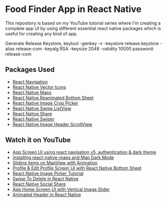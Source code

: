 
# Food Finder App in React Native

This repository is based on my YouTube tutorial series where I'm creating a complete app UI by using different essential react native packages which is useful for creating any kind of app.

Generate Release Keystore,
	keytool -genkey -v -keystore release.keystore -alias release-com -keyalg RSA -keysize 2048 -validity 10000
	password: release-com

## Packages Used
- [React Navigation](https://reactnavigation.org/)
- [React Native Vector Icons](https://github.com/oblador/react-native-vector-icons)
- [React Native Maps](https://github.com/react-native-community/react-native-maps)
- [React Native Reanimated Bottom Sheet](https://github.com/osdnk/react-native-reanimated-bottom-sheet)
- [React Native Image Crop Picker](https://github.com/ivpusic/react-native-image-crop-picker)
- [React Native Swipe ListView](https://github.com/jemise111/react-native-swipe-list-view)
- [React Native Share](https://github.com/react-native-community/react-native-share)
- [React Native Swiper](https://github.com/leecade/react-native-swiper)
- [React Native Image Header ScrollView](https://github.com/bamlab/react-native-image-header-scroll-view)

## Watch it on YouTube
- [App Screen UI using react navigation v5, authentication & dark theme](https://www.youtube.com/playlist?list=PLQWFhX-gwJbmmqcP-9zMXBaxQbGKfIJY2)
- [Installing react-native-maps and Map Dark Mode](https://www.youtube.com/watch?v=4N-8RTeQ1fA)
- [Sliding items on MapView with Animation](https://www.youtube.com/watch?v=2vILzRmEqGI)
- [Profile & Edit Profile Screen UI with React Native Bottom Sheet](https://youtu.be/mjJzaiGkaQA)
- [React Native Image Picker Tutorial](https://youtu.be/3_ldEVWlL18)
- [Swipe To Delete in React Native](https://youtu.be/k-Ra0tdCEOc)
- [React Native Social Share](https://youtu.be/vXzpEJeVmi8)
- [App Home Screen UI with Vertical Image Slider](https://www.youtube.com/watch?v=GXe3EuVog9c)
- [Animated Header in React Native](https://youtu.be/JqlYrpoExE8)
